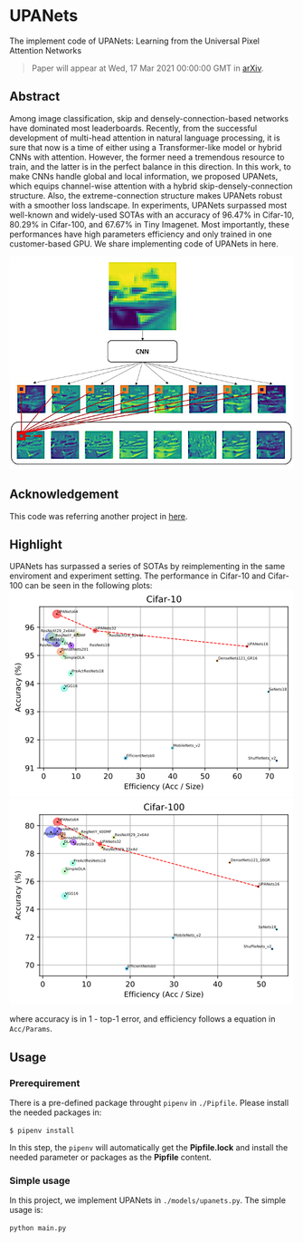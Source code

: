 # UPANets
The implement code of UPANets: Learning from the Universal Pixel Attention Networks

> Paper will appear at Wed, 17 Mar 2021 00:00:00 GMT in [arXiv](https://arxiv.org/pdf/2103.08640.pdf).

## Abstract
Among image classification, skip and densely-connection-based networks have dominated most leaderboards. Recently, from the successful development of multi-head attention in natural language processing, it is sure that now is a time of either using a Transformer-like model or hybrid CNNs with attention. However, the former need a tremendous resource to train, and the latter is in the perfect balance in this direction. In this work, to make CNNs handle global and local information, we proposed UPANets, which equips channel-wise attention with a hybrid skip-densely-connection structure. Also, the extreme-connection structure makes UPANets robust with a smoother loss landscape. In experiments, UPANets surpassed most well-known and widely-used SOTAs with an accuracy of 96.47% in Cifar-10, 80.29% in Cifar-100, and 67.67% in Tiny Imagenet. Most importantly, these performances have high parameters efficiency and only trained in one customer-based GPU. We share implementing code of UPANets in here.

![](./materials/UPANets_CPA.png)

## Acknowledgement
This code was referring another project in [here](https://github.com/kuangliu/pytorch-cifar). 

## Highlight
UPANets has surpassed a series of SOTAs by reimplementing in the same enviroment and experiment setting. The performance in Cifar-10 and Cifar-100 can be seen in the following plots:
![](./materials/cifar_10.png)![](./materials/cifar_100.png)

where accuracy is in 1 - top-1 error, and efficiency follows a equation in `Acc/Params`.

## Usage

### Prerequirement
There is a pre-defined package throught `pipenv` in `./Pipfile`. Please install the needed packages in:

`$ pipenv install` 

In this step, the `pipenv` will automatically get the **Pipfile.lock** and install the needed parameter or packages as the **Pipfile** content.

### Simple usage 
In this project, we implement UPANets in `./models/upanets.py`. The simple usage is:

`python main.py`






